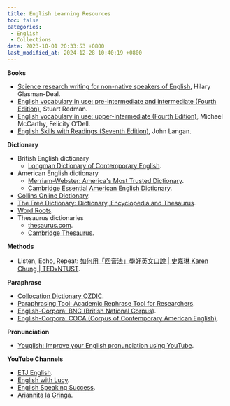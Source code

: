 ```yaml
---
title: English Learning Resources
toc: false
categories:
 - English
 - Collections
date: 2023-10-01 20:33:53 +0800
last_modified_at: 2024-12-28 10:40:19 +0800
---
```


**Books**

- [Science research writing for non-native speakers of English](https://redacaocientifica.weebly.com/uploads/6/0/2/2/60226751/science_writing_for_non-native_engish_speakers.pdf), Hilary Glasman-Deal.
- [English vocabulary in use: pre-intermediate and intermediate (Fourth Edition)](https://www.cag.edu.tr/uploads/site/lecturer-files/387-2-english-vocabulary-in-use-pre-intermediate-and-intermediate-redman-2017-4th-264p-sayfalar-silindi-3br9.pdf), Stuart Redman.
- [English vocabulary in use: upper-intermediate  (Fourth Edition)](https://dl3.languagecentre.ir/vocabulary/English%20Vocabulary%20in%20Use%20Upper-Intermediate%204th%20Edition%20[www.languagecentre.ir].pdf), Michael McCarthy, Felicity O’Dell.
- [English Skills with Readings (Seventh Edition)](https://blaw05.wordpress.com/wp-content/uploads/2015/10/english-skills-with-readings-7th-edition.pdf), John Langan.

**Dictionary**

- British English dictionary
  - [Longman Dictionary of Contemporary English](https://www.ldoceonline.com/).
- American English dictionary
  - [Merriam-Webster: America's Most Trusted Dictionary](https://www.merriam-webster.com/).
  - [Cambridge Essential American English Dictionary](https://dictionary.cambridge.org/dictionary/essential-american-english/).
- [Collins Online Dictionary](https://www.collinsdictionary.com/).
- [The Free Dictionary: Dictionary, Encyclopedia and Thesaurus](https://www.thefreedictionary.com/).
- [Word Roots](https://membean.com/roots).
- Thesaurus dictionaries
  - [thesaurus.com](https://www.thesaurus.com/).
  - [Cambridge Thesaurus](https://dictionary.cambridge.org/thesaurus/).

**Methods**

- Listen, Echo, Repeat: [如何用「回音法」學好英文口說 \| 史嘉琳 Karen Chung \| TEDxNTUST](https://www.youtube.com/watch?v=sQEWEPIHLzQ).


**Paraphrase**

- [Collocation Dictionary OZDIC](https://ozdic.com/).
- [Paraphrasing Tool: Academic Rephrase Tool for Researchers](https://www.ref-n-write.com/paraphrasing-tool).
- [English-Corpora: BNC (British National Corpus)](https://www.english-corpora.org/bnc/).
- [English-Corpora: COCA (Corpus of Contemporary American English)](https://www.english-corpora.org//coca/).

**Pronunciation**

- [Youglish: Improve your English pronunciation using YouTube](https://youglish.com/).

**YouTube Channels**

- [ETJ English](https://www.youtube.com/@ETJEnglish).
- [English with Lucy](https://www.youtube.com/@EnglishwithLucy).
- [English Speaking Success](https://www.youtube.com/@EnglishSpeakingSuccess).
- [Ariannita la Gringa](https://www.youtube.com/@ariannitalagringa).
